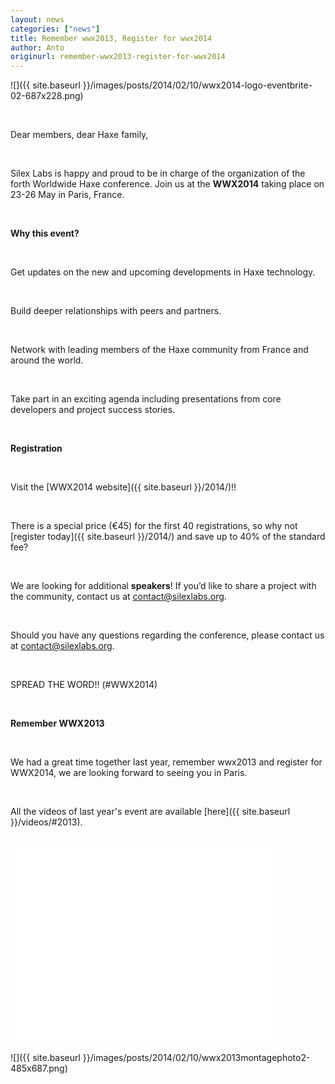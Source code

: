 ```yaml
---
layout: news
categories: ["news"]
title: Remember wwx2013, Register for wwx2014
author: Anto
originurl: remember-wwx2013-register-for-wwx2014
---
```


![]({{ site.baseurl }}/images/posts/2014/02/10/wwx2014-logo-eventbrite-02-687x228.png)

<br />

Dear members, dear Haxe family,

<br />

Silex Labs is happy and proud to be in charge of the organization
of the forth Worldwide Haxe conference. Join us at the __WWX2014__
taking place on 23-26 May in Paris, France.

<br />

__Why this event?__

<br />

Get updates on the new and upcoming developments in Haxe technology.

<br />

Build deeper relationships with peers and partners.

<br />

Network with leading members of the Haxe community from France and around the world.

<br />

Take part in an exciting agenda including presentations from core developers and project success stories.

<br />

__Registration__

<br />

Visit the [WWX2014 website]({{ site.baseurl }}/2014/)!!

<br />

There is a special price (€45) for the first 40 registrations,
so why not [register today]({{ site.baseurl }}/2014/) and save
up to 40% of the standard fee?

<br />

We are looking for additional __speakers__! If you’d like
to share a project with the community, contact us at
[contact@silexlabs.org](mailto:contact@silexlabs.org).

<br />

Should you have any questions regarding the conference,
please contact us at [contact@silexlabs.org](mailto:contact@silexlabs.org).

<br />

SPREAD THE WORD!! (#WWX2014)

<br />

__Remember WWX2013__

<br />

We had a great time together last year, remember wwx2013
and register for WWX2014, we are looking forward to seeing
you in Paris.

<br />

All the videos of last year's event are available
[here]({{ site.baseurl }}/videos/#2013).

<br />

<div class="video">
	<iframe src="//www.youtube.com/embed/j9FDjXvVIp0" allowfullscreen="" frameborder="0" height="315" width="420">
	</iframe>
</div>

![]({{ site.baseurl }}/images/posts/2014/02/10/wwx2013montagephoto2-485x687.png)
